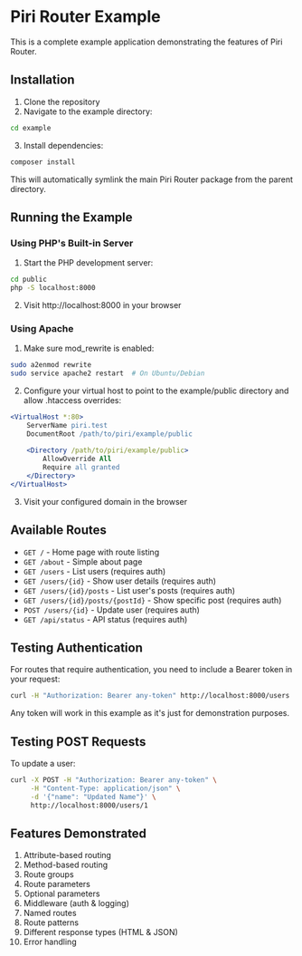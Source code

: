 # Piri Router Example

This is a complete example application demonstrating the features of Piri Router.

## Installation

1. Clone the repository
2. Navigate to the example directory:
```bash
cd example
```

3. Install dependencies:
```bash
composer install
```

This will automatically symlink the main Piri Router package from the parent directory.

## Running the Example

### Using PHP's Built-in Server

1. Start the PHP development server:
```bash
cd public
php -S localhost:8000
```

2. Visit http://localhost:8000 in your browser

### Using Apache

1. Make sure mod_rewrite is enabled:
```bash
sudo a2enmod rewrite
sudo service apache2 restart  # On Ubuntu/Debian
```

2. Configure your virtual host to point to the example/public directory and allow .htaccess overrides:
```apache
<VirtualHost *:80>
    ServerName piri.test
    DocumentRoot /path/to/piri/example/public
    
    <Directory /path/to/piri/example/public>
        AllowOverride All
        Require all granted
    </Directory>
</VirtualHost>
```

3. Visit your configured domain in the browser

## Available Routes

- `GET /` - Home page with route listing
- `GET /about` - Simple about page
- `GET /users` - List users (requires auth)
- `GET /users/{id}` - Show user details (requires auth)
- `GET /users/{id}/posts` - List user's posts (requires auth)
- `GET /users/{id}/posts/{postId}` - Show specific post (requires auth)
- `POST /users/{id}` - Update user (requires auth)
- `GET /api/status` - API status (requires auth)

## Testing Authentication

For routes that require authentication, you need to include a Bearer token in your request:

```bash
curl -H "Authorization: Bearer any-token" http://localhost:8000/users
```

Any token will work in this example as it's just for demonstration purposes.

## Testing POST Requests

To update a user:

```bash
curl -X POST -H "Authorization: Bearer any-token" \
     -H "Content-Type: application/json" \
     -d '{"name": "Updated Name"}' \
     http://localhost:8000/users/1
```

## Features Demonstrated

1. Attribute-based routing
2. Method-based routing
3. Route groups
4. Route parameters
5. Optional parameters
6. Middleware (auth & logging)
7. Named routes
8. Route patterns
9. Different response types (HTML & JSON)
10. Error handling 